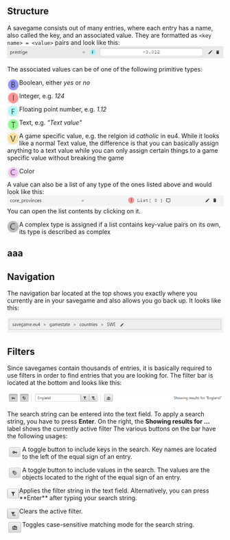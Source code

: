 
## Structure

A savegame consists out of many entries, where each entry has a name,
also called the key, and an associated value.
They are formatted as `<key name> = <value>` pairs and look like this:
![Entry](docs/data-entry.png)


The associated values can be of one of the following primitive types:
<p>
<img align="left" src="docs/boolean.png" width=28/>
Boolean, either <i>yes</i> or <i>no</i>
</p>
<p>
<img align="left" src="docs/integer.png" width=28/>
Integer, e.g. <i>124</i>
</p>
<p>
<img align="left" src="docs/float.png" width=28/>
Floating point number, e.g. <i>1.12</i>
</p>
<p>
<img align="left" src="docs/text.png" width=28/>
Text, e.g. <i>"Text value"</i>
</p>
<p>
<img align="left" src="docs/game-value.png" width=28/>
A game specific value, e.g. the relgion id <i>catholic</i> in eu4.
While it looks like a normal Text value, the difference is
that you can basically assign anything to a text value while
you can only assign certain things to a game specific value without breaking the game
</p>
<p>
<img align="left" src="docs/color.png" width=28/>
Color
</p>

A value can also be a list of any type of the ones listed above and would look like this:
![List-Entry](docs/list-entry.png)
You can open the list contents by clicking on it.

<p>
<img align="left" src="docs/complex.png" width=28/>
A complex type is assigned if a list contains key-value pairs on its own, its type is described as complex
</p>


## aaa



## Navigation

The navigation bar located at the top shows you exactly
where you currently are in your savegame and also allows you go back up.
It looks like this:

![Nav-Bar](docs/nav-bar.png)



## Filters

Since savegames contain thousands of entries, it is basically required
to use filters in order to find entries that you are looking for.
The filter bar is located at the bottom and looks like this:

![Filter](docs/filter-bar.png)

The search string can be entered into the text field.
To apply a search string, you have to press **Enter**.
On the right, the **Showing results for ...** label shows the currently active filter
The various buttons on the bar have the following usages:

<p>
<img align="left" src="docs/key.png" width=35/>
A toggle button to include keys in the search.
Key names are located to the left of the equal sign of an entry.
</p>

<p>
<img align="left" src="docs/value.png" width=35/>
A toggle button to include values in the search.
The values are the objects located to the right of the equal sign of an entry.
</p>

<p>
<img align="left" src="docs/filter.png" width=28/>
Applies the filter string in the text field.
Alternatively, you can press **Enter** after typing your search string.
</p>

<p>
<img align="left" src="docs/clear.png" width=28/>
Clears the active filter.
</p>

<p>
<img align="left" src="docs/case.png" width=35/>
Toggles case-sensitive matching mode for the search string.
</p>